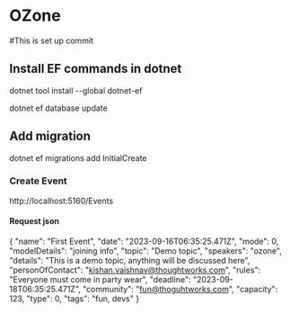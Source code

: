 # OZone

#This is set up commit

## Install EF commands in dotnet
dotnet tool install --global dotnet-ef

dotnet ef database update

## Add migration
dotnet ef migrations add InitialCreate

### Create Event
http://localhost:5160/Events
#### Request json
{
    "name": "First Event",
    "date": "2023-09-16T06:35:25.471Z",
    "mode": 0,
    "modelDetails": "joining info",
    "topic": "Demo topic",
    "speakers": "ozone",
    "details": "This is a demo topic, anything will be discussed here",
    "personOfContact": "kishan.vaishnav@thoughtworks.com",
    "rules": "Everyone must come in party wear",
    "deadline": "2023-09-18T06:35:25.471Z",
    "community": "fun@thoguhtworks.com",
    "capacity": 123,
    "type": 0,
    "tags": "fun, devs"
}